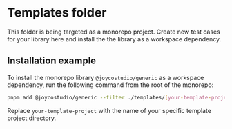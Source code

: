 # Templates folder

This folder is being targeted as a monorepo project. Create new test cases for your library here and install the the library as a workspace dependency.

## Installation example

To install the monorepo library `@joycostudio/generic` as a workspace dependency, run the following command from the root of the monorepo:

```bash
pnpm add @joycostudio/generic --filter ./templates/[your-template-project]
```

Replace `your-template-project` with the name of your specific template project directory.
